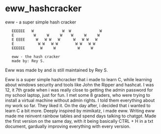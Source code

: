 # eww_hashcracker
eww - a super simple hash cracker

       EEEEEE   W             W  W             W
       E         W     W     W    W     W     W
       E EEEE     W   W W   W      W   W W   W
       E           W W   W W        W W   W W
       EEEEEE       W     W          W     W

       eww - the hash cracker
       made by: Rey S.

Eww was made by and is still maintained by Rey S.

Eww is a super simple hashcracker that i made to learn C, while learning about windows security and tools like John the Ripper and hashcat.
I was 12, it 7th grade when i was really close to getting the admin password for my school laptop, just for fun.
I met some 8 graders, who were trying to install a virtual machine without admin rights. I told them everything about my work so far. They liked it.
On the day after, i decided that i wanted to learn C a bit more. Deeply inspired by mimikatz, i made eww. Writing eww made me reinvent rainbow tables and spend days talking to
chatgpt. Made the first version on the same day, with it being basically CTRL + H in a txt document, gardually improving everything with every version.
